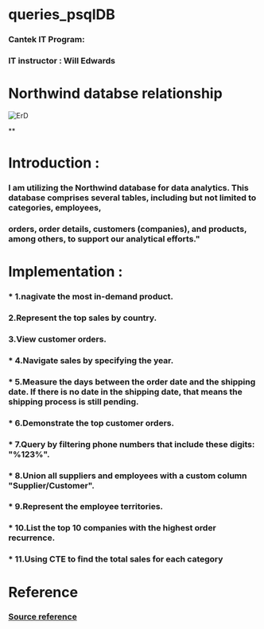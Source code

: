 # queries_psqlDB
### Cantek IT Program:
### IT instructor : Will Edwards


# Northwind databse relationship

![ErD](https://github.com/jackorta1/queries_psqlDB/assets/52336451/8f2cc54c-7c1c-4813-a357-476ee63b40d7)



**
# Introduction :
###   I am utilizing the Northwind database for data analytics. This database comprises several tables, including but not limited to categories, employees, 
### orders, order details, customers (companies), and products, among others, to support our analytical efforts."

# Implementation : 

### * 1.nagivate  the most in-demand product.
###   2.Represent the top sales by country.
###  3.View customer orders.
### * 4.Navigate sales by specifying the year.
### * 5.Measure the days between the order date and the shipping date. If there is no date in the shipping date, that means the shipping process is still pending.
### * 6.Demonstrate the top customer orders.
### * 7.Query by filtering phone numbers that include these digits: "%123%".
### * 8.Union all suppliers and employees with a custom column "Supplier/Customer".
### * 9.Represent the employee territories.
### * 10.List the top 10 companies with the highest order recurrence.
### * 11.Using CTE to find the total sales for each category


# Reference 
###  [Source reference](https://github.com/pthom/northwind_psql/blob/master/northwind.sql)
 

